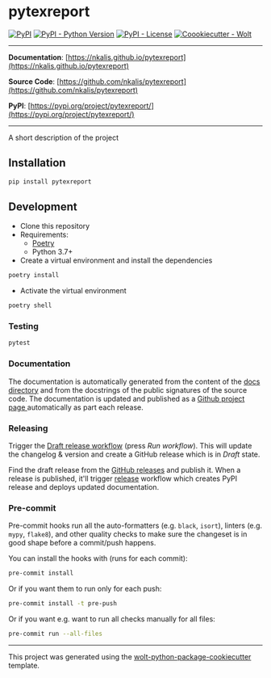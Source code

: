# pytexreport

[![PyPI](https://img.shields.io/pypi/v/pytexreport?style=flat-square)](https://pypi.python.org/pypi/pytexreport/)
[![PyPI - Python Version](https://img.shields.io/pypi/pyversions/pytexreport?style=flat-square)](https://pypi.python.org/pypi/pytexreport/)
[![PyPI - License](https://img.shields.io/pypi/l/pytexreport?style=flat-square)](https://pypi.python.org/pypi/pytexreport/)
[![Coookiecutter - Wolt](https://img.shields.io/badge/cookiecutter-Wolt-00c2e8?style=flat-square&logo=cookiecutter&logoColor=D4AA00&link=https://github.com/woltapp/wolt-python-package-cookiecutter)](https://github.com/woltapp/wolt-python-package-cookiecutter)


---

**Documentation**: [https://nkalis.github.io/pytexreport](https://nkalis.github.io/pytexreport)

**Source Code**: [https://github.com/nkalis/pytexreport](https://github.com/nkalis/pytexreport)

**PyPI**: [https://pypi.org/project/pytexreport/](https://pypi.org/project/pytexreport/)

---

A short description of the project

## Installation

```sh
pip install pytexreport
```

## Development

* Clone this repository
* Requirements:
  * [Poetry](https://python-poetry.org/)
  * Python 3.7+
* Create a virtual environment and install the dependencies

```sh
poetry install
```

* Activate the virtual environment

```sh
poetry shell
```

### Testing

```sh
pytest
```

### Documentation

The documentation is automatically generated from the content of the [docs directory](./docs) and from the docstrings
 of the public signatures of the source code. The documentation is updated and published as a [Github project page
 ](https://pages.github.com/) automatically as part each release.

### Releasing

Trigger the [Draft release workflow](https://github.com/nkalis/pytexreport/actions/workflows/draft_release.yml)
(press _Run workflow_). This will update the changelog & version and create a GitHub release which is in _Draft_ state.

Find the draft release from the
[GitHub releases](https://github.com/nkalis/pytexreport/releases) and publish it. When
 a release is published, it'll trigger [release](https://github.com/nkalis/pytexreport/blob/master/.github/workflows/release.yml) workflow which creates PyPI
 release and deploys updated documentation.

### Pre-commit

Pre-commit hooks run all the auto-formatters (e.g. `black`, `isort`), linters (e.g. `mypy`, `flake8`), and other quality
 checks to make sure the changeset is in good shape before a commit/push happens.

You can install the hooks with (runs for each commit):

```sh
pre-commit install
```

Or if you want them to run only for each push:

```sh
pre-commit install -t pre-push
```

Or if you want e.g. want to run all checks manually for all files:

```sh
pre-commit run --all-files
```

---

This project was generated using the [wolt-python-package-cookiecutter](https://github.com/woltapp/wolt-python-package-cookiecutter) template.

